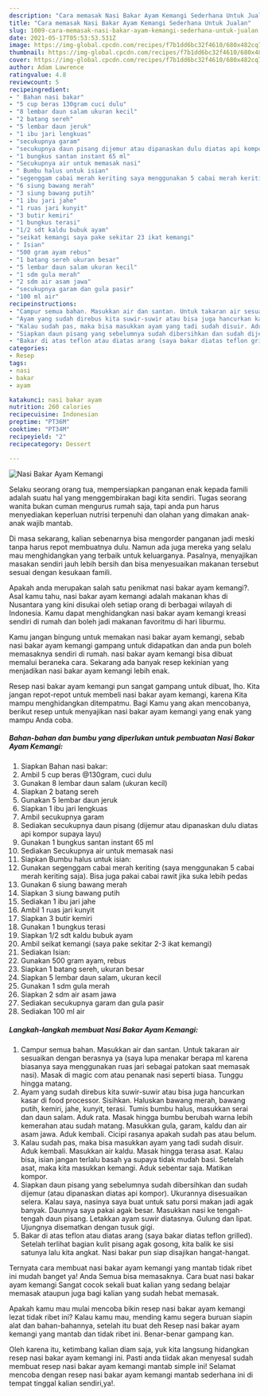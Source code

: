 ```yaml
---
description: "Cara memasak Nasi Bakar Ayam Kemangi Sederhana Untuk Jualan"
title: "Cara memasak Nasi Bakar Ayam Kemangi Sederhana Untuk Jualan"
slug: 1009-cara-memasak-nasi-bakar-ayam-kemangi-sederhana-untuk-jualan
date: 2021-05-17T05:53:53.531Z
image: https://img-global.cpcdn.com/recipes/f7b1dd6bc32f4610/680x482cq70/nasi-bakar-ayam-kemangi-foto-resep-utama.jpg
thumbnail: https://img-global.cpcdn.com/recipes/f7b1dd6bc32f4610/680x482cq70/nasi-bakar-ayam-kemangi-foto-resep-utama.jpg
cover: https://img-global.cpcdn.com/recipes/f7b1dd6bc32f4610/680x482cq70/nasi-bakar-ayam-kemangi-foto-resep-utama.jpg
author: Adam Lawrence
ratingvalue: 4.8
reviewcount: 5
recipeingredient:
- " Bahan nasi bakar"
- "5 cup beras 130gram cuci dulu"
- "8 lembar daun salam ukuran kecil"
- "2 batang sereh"
- "5 lembar daun jeruk"
- "1 ibu jari lengkuas"
- "secukupnya garam"
- "secukupnya daun pisang dijemur atau dipanaskan dulu diatas api kompor supaya layu"
- "1 bungkus santan instant 65 ml"
- "Secukupnya air untuk memasak nasi"
- " Bumbu halus untuk isian"
- "segenggam cabai merah keriting saya menggunakan 5 cabai merah keriting saja Bisa juga pakai cabai rawit jika suka lebih pedas"
- "6 siung bawang merah"
- "3 siung bawang putih"
- "1 ibu jari jahe"
- "1 ruas jari kunyit"
- "3 butir kemiri"
- "1 bungkus terasi"
- "1/2 sdt kaldu bubuk ayam"
- "seikat kemangi saya pake sekitar 23 ikat kemangi"
- " Isian"
- "500 gram ayam rebus"
- "1 batang sereh ukuran besar"
- "5 lembar daun salam ukuran kecil"
- "1 sdm gula merah"
- "2 sdm air asam jawa"
- "secukupnya garam dan gula pasir"
- "100 ml air"
recipeinstructions:
- "Campur semua bahan. Masukkan air dan santan. Untuk takaran air sesuaikan dengan berasnya ya (saya lupa menakar berapa ml karena biasanya saya menggunakan ruas jari sebagai patokan saat memasak nasi). Masak di magic com atau penanak nasi seperti biasa. Tunggu hingga matang."
- "Ayam yang sudah direbus kita suwir-suwir atau bisa juga hancurkan kasar di food processor. Sisihkan. Haluskan bawang merah, bawang putih, kemiri, jahe, kunyit, terasi. Tumis bumbu halus, masukkan serai dan daun salam. Aduk rata. Masak hingga bumbu berubah warna lebih kemerahan atau sudah matang. Masukkan gula, garam, kaldu dan air asam jawa. Aduk kembali. Cicipi rasanya apakah sudah pas atau belum."
- "Kalau sudah pas, maka bisa masukkan ayam yang tadi sudah disuir. Aduk kembali. Masukkan air kaldu. Masak hingga terasa asat. Kalau bisa, isian jangan terlalu basah ya supaya tidak mudah basi. Setelah asat, maka kita masukkan kemangi. Aduk sebentar saja. Matikan kompor."
- "Siapkan daun pisang yang sebelumnya sudah dibersihkan dan sudah dijemur (atau dipanaskan diatas api kompor). Ukurannya disesuaikan selera. Kalau saya, nasinya saya buat untuk satu porsi makan jadi agak banyak. Daunnya saya pakai agak besar. Masukkan nasi ke tengah-tengah daun pisang. Letakkan ayam suwir diatasnya. Gulung dan lipat. Ujungnya disematkan dengan tusuk gigi."
- "Bakar di atas teflon atau diatas arang (saya bakar diatas teflon grilled). Setelah terlihat bagian kulit pisang agak gosong, kita balik ke sisi satunya lalu kita angkat. Nasi bakar pun siap disajikan hangat-hangat."
categories:
- Resep
tags:
- nasi
- bakar
- ayam

katakunci: nasi bakar ayam 
nutrition: 260 calories
recipecuisine: Indonesian
preptime: "PT36M"
cooktime: "PT34M"
recipeyield: "2"
recipecategory: Dessert

---
```



![Nasi Bakar Ayam Kemangi](https://img-global.cpcdn.com/recipes/f7b1dd6bc32f4610/680x482cq70/nasi-bakar-ayam-kemangi-foto-resep-utama.jpg)

Selaku seorang orang tua, mempersiapkan panganan enak kepada famili adalah suatu hal yang menggembirakan bagi kita sendiri. Tugas seorang  wanita bukan cuman mengurus rumah saja, tapi anda pun harus menyediakan keperluan nutrisi terpenuhi dan olahan yang dimakan anak-anak wajib mantab.

Di masa  sekarang, kalian sebenarnya bisa mengorder panganan jadi meski tanpa harus repot membuatnya dulu. Namun ada juga mereka yang selalu mau menghidangkan yang terbaik untuk keluarganya. Pasalnya, menyajikan masakan sendiri jauh lebih bersih dan bisa menyesuaikan makanan tersebut sesuai dengan kesukaan famili. 



Apakah anda merupakan salah satu penikmat nasi bakar ayam kemangi?. Asal kamu tahu, nasi bakar ayam kemangi adalah makanan khas di Nusantara yang kini disukai oleh setiap orang di berbagai wilayah di Indonesia. Kamu dapat menghidangkan nasi bakar ayam kemangi kreasi sendiri di rumah dan boleh jadi makanan favoritmu di hari liburmu.

Kamu jangan bingung untuk memakan nasi bakar ayam kemangi, sebab nasi bakar ayam kemangi gampang untuk didapatkan dan anda pun boleh memasaknya sendiri di rumah. nasi bakar ayam kemangi bisa dibuat memalui beraneka cara. Sekarang ada banyak resep kekinian yang menjadikan nasi bakar ayam kemangi lebih enak.

Resep nasi bakar ayam kemangi pun sangat gampang untuk dibuat, lho. Kita jangan repot-repot untuk membeli nasi bakar ayam kemangi, karena Kita mampu menghidangkan ditempatmu. Bagi Kamu yang akan mencobanya, berikut resep untuk menyajikan nasi bakar ayam kemangi yang enak yang mampu Anda coba.

<!--inarticleads1-->

##### Bahan-bahan dan bumbu yang diperlukan untuk pembuatan Nasi Bakar Ayam Kemangi:

1. Siapkan  Bahan nasi bakar:
1. Ambil 5 cup beras @130gram, cuci dulu
1. Gunakan 8 lembar daun salam (ukuran kecil)
1. Siapkan 2 batang sereh
1. Gunakan 5 lembar daun jeruk
1. Siapkan 1 ibu jari lengkuas
1. Ambil secukupnya garam
1. Sediakan secukupnya daun pisang (dijemur atau dipanaskan dulu diatas api kompor supaya layu)
1. Gunakan 1 bungkus santan instant 65 ml
1. Sediakan Secukupnya air untuk memasak nasi
1. Siapkan  Bumbu halus untuk isian:
1. Gunakan segenggam cabai merah keriting (saya menggunakan 5 cabai merah keriting saja). Bisa juga pakai cabai rawit jika suka lebih pedas
1. Gunakan 6 siung bawang merah
1. Siapkan 3 siung bawang putih
1. Sediakan 1 ibu jari jahe
1. Ambil 1 ruas jari kunyit
1. Siapkan 3 butir kemiri
1. Gunakan 1 bungkus terasi
1. Siapkan 1/2 sdt kaldu bubuk ayam
1. Ambil seikat kemangi (saya pake sekitar 2-3 ikat kemangi)
1. Sediakan  Isian:
1. Gunakan 500 gram ayam, rebus
1. Siapkan 1 batang sereh, ukuran besar
1. Siapkan 5 lembar daun salam, ukuran kecil
1. Gunakan 1 sdm gula merah
1. Siapkan 2 sdm air asam jawa
1. Sediakan secukupnya garam dan gula pasir
1. Sediakan 100 ml air




<!--inarticleads2-->

##### Langkah-langkah membuat Nasi Bakar Ayam Kemangi:

1. Campur semua bahan. Masukkan air dan santan. Untuk takaran air sesuaikan dengan berasnya ya (saya lupa menakar berapa ml karena biasanya saya menggunakan ruas jari sebagai patokan saat memasak nasi). Masak di magic com atau penanak nasi seperti biasa. Tunggu hingga matang.
1. Ayam yang sudah direbus kita suwir-suwir atau bisa juga hancurkan kasar di food processor. Sisihkan. Haluskan bawang merah, bawang putih, kemiri, jahe, kunyit, terasi. Tumis bumbu halus, masukkan serai dan daun salam. Aduk rata. Masak hingga bumbu berubah warna lebih kemerahan atau sudah matang. Masukkan gula, garam, kaldu dan air asam jawa. Aduk kembali. Cicipi rasanya apakah sudah pas atau belum.
1. Kalau sudah pas, maka bisa masukkan ayam yang tadi sudah disuir. Aduk kembali. Masukkan air kaldu. Masak hingga terasa asat. Kalau bisa, isian jangan terlalu basah ya supaya tidak mudah basi. Setelah asat, maka kita masukkan kemangi. Aduk sebentar saja. Matikan kompor.
1. Siapkan daun pisang yang sebelumnya sudah dibersihkan dan sudah dijemur (atau dipanaskan diatas api kompor). Ukurannya disesuaikan selera. Kalau saya, nasinya saya buat untuk satu porsi makan jadi agak banyak. Daunnya saya pakai agak besar. Masukkan nasi ke tengah-tengah daun pisang. Letakkan ayam suwir diatasnya. Gulung dan lipat. Ujungnya disematkan dengan tusuk gigi.
1. Bakar di atas teflon atau diatas arang (saya bakar diatas teflon grilled). Setelah terlihat bagian kulit pisang agak gosong, kita balik ke sisi satunya lalu kita angkat. Nasi bakar pun siap disajikan hangat-hangat.




Ternyata cara membuat nasi bakar ayam kemangi yang mantab tidak ribet ini mudah banget ya! Anda Semua bisa memasaknya. Cara buat nasi bakar ayam kemangi Sangat cocok sekali buat kalian yang sedang belajar memasak ataupun juga bagi kalian yang sudah hebat memasak.

Apakah kamu mau mulai mencoba bikin resep nasi bakar ayam kemangi lezat tidak ribet ini? Kalau kamu mau, mending kamu segera buruan siapin alat dan bahan-bahannya, setelah itu buat deh Resep nasi bakar ayam kemangi yang mantab dan tidak ribet ini. Benar-benar gampang kan. 

Oleh karena itu, ketimbang kalian diam saja, yuk kita langsung hidangkan resep nasi bakar ayam kemangi ini. Pasti anda tiidak akan menyesal sudah membuat resep nasi bakar ayam kemangi mantab simple ini! Selamat mencoba dengan resep nasi bakar ayam kemangi mantab sederhana ini di tempat tinggal kalian sendiri,ya!.

